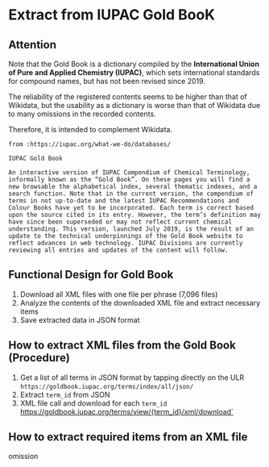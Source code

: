 # Extract from IUPAC Gold BooK

## Attention

Note that the Gold Book is a dictionary compiled by the **International Union of Pure and Applied Chemistry (IUPAC)**, which sets international standards for compound names, but has not been revised since 2019.

The reliability of the registered contents seems to be higher than that of Wikidata, but the usability as a dictionary is worse than that of Wikidata due to many omissions in the recorded contents.

Therefore, it is intended to complement Wikidata.

```
from :https://iupac.org/what-we-do/databases/

IUPAC Gold Book

An interactive version of IUPAC Compendium of Chemical Terminology, informally known as the “Gold Book”. On these pages you will find a new browsable the alphabetical index, several thematic indexes, and a search function. Note that in the current version, the compendium of terms in not up-to-date and the latest IUPAC Recommendations and Colour Books have yet to be incorporated. Each term is correct based upon the source cited in its entry. However, the term’s definition may have since been superseded or may not reflect current chemical understanding. This version, launched July 2019, is the result of an update to the technical underpinnings of the Gold Book website to reflect advances in web technology. IUPAC Divisions are currently reviewing all entries and updates of the content will follow.
```

## Functional Design for Gold Book

1. Download all XML files with one file per phrase (7,096 files)
2. Analyze the contents of the downloaded XML file and extract necessary items
3. Save extracted data in JSON format

## How to extract XML files from the Gold Book (Procedure)

1. Get a list of all terms in JSON format by tapping directly on the ULR `https://goldbook.iupac.org/terms/index/all/json/`
2. Extract `term_id` from JSON
3. XML file call and download for each `term_id `https://goldbook.iupac.org/terms/view/{term_id}/xml/download`

## How to extract required items from an XML file

omission
